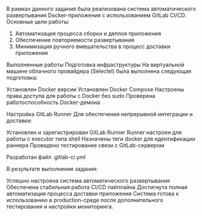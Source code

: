 В рамках данного задания была реализована система автоматического развертывания Docker-приложения с использованием GitLab CI/CD. Основные цели работы:

1. Автоматизация процесса сборки и деплоя приложения
2. Обеспечение повторяемости развертывания
3. Минимизация ручного вмешательства в процесс доставки приложения

Выполненные работы
Подготовка инфраструктуры
На виртуальной машине облачного провайдера (Selectel) была выполнена следующая подготовка:

Установлен Docker версии 
Установлен Docker Compose 
Настроены права доступа для работы с Docker без sudo
Проверена работоспособность Docker-демона

Настройка GitLab Runner
Для обеспечения непрерывной интеграции и доставки:

Установлен и зарегистрирован GitLab Runner
Runner настроен для работы с executor типа shell
Назначены теги docker для идентификации раннера
Проведено тестирование связи с GitLab-сервером

Разработан файл .gitlab-ci.yml

В результате выполнения задания:

Успешно настроена система автоматического развертывания
Обеспечена стабильная работа CI/CD пайплайна
Достигнута полная автоматизация процесса доставки приложения
Система готова к использованию в production-среде после дополнительного тестирования и настройки мониторинга.

